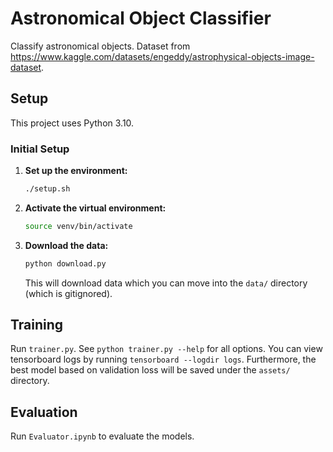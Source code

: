 # Astronomical Object Classifier

Classify astronomical objects. Dataset from https://www.kaggle.com/datasets/engeddy/astrophysical-objects-image-dataset.

## Setup

This project uses Python 3.10. 

### Initial Setup

1. **Set up the environment:**
   ```bash
   ./setup.sh
   ```

2. **Activate the virtual environment:**
   ```bash
   source venv/bin/activate
   ```

3. **Download the data:**
   ```bash
   python download.py
   ```
   This will download data which you can move into the `data/` directory (which is gitignored).

## Training
Run `trainer.py`. See `python trainer.py --help` for all options. You can view tensorboard logs by running `tensorboard --logdir logs`. Furthermore, the best model based on validation loss will be saved under the `assets/` directory.

## Evaluation
Run `Evaluator.ipynb` to evaluate the models.
